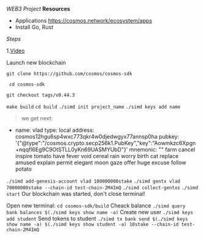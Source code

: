 _WEB3 Project_
**Resources**

-   Applications https://cosmos.network/ecosystem/apps
-   Install Go, Rust

_Steps_

1.[Video](https://youtu.be/qzUgh8mvyJE)

Launch new blockchain

```
git clone https://github.com/cosmos/cosmos-sdk
```

```
 cd cosmos-sdk
```

```
git checkout tags/v0.44.3
```

`make build`
`cd build`
`./simd init project_name`
`./simd keys add name`

> we get next:

-   name: vlad
    type: local
    address: cosmos12hgu6sp4wxc773qkr4w0djedwgyx77annsp0ha
    pubkey: '{"@type":"/cosmos.crypto.secp256k1.PubKey","key":"Aowmkzc6Xpgn+nqqfl6Eg9C9OtSTLL0yKn69UASMYUbD"}'
    mnemonic: ""
    farm cancel inspire tomato have fever void cereal rain worry birth cat replace amused explain permit elegant moon gaze offer huge excuse follow potato

`./simd add-genesis-account vlad 100000000stake`
`./simd gentx vlad 70000000stake --chain-id test-chain-2M4ImQ`
`./simd collect-gentxs`
`./simd start`
Our blockchain was started, don't close terminal!

Open new terminal:
`cd cosmos-sdk/build`
Cheack balance
`./simd query bank balances $(./simd keys show name -a)`
Create new user
`./simd keys add student`
Send tokens to student
`./simd tx bank send $(./simd keys show name -a) $(./simd keys show student -a) 10stake --chain-id test-chain-2M4ImQ`
